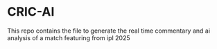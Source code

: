 # CRIC-AI
This repo contains the file to generate the real time commentary and ai analysis of a match featuring from ipl 2025
